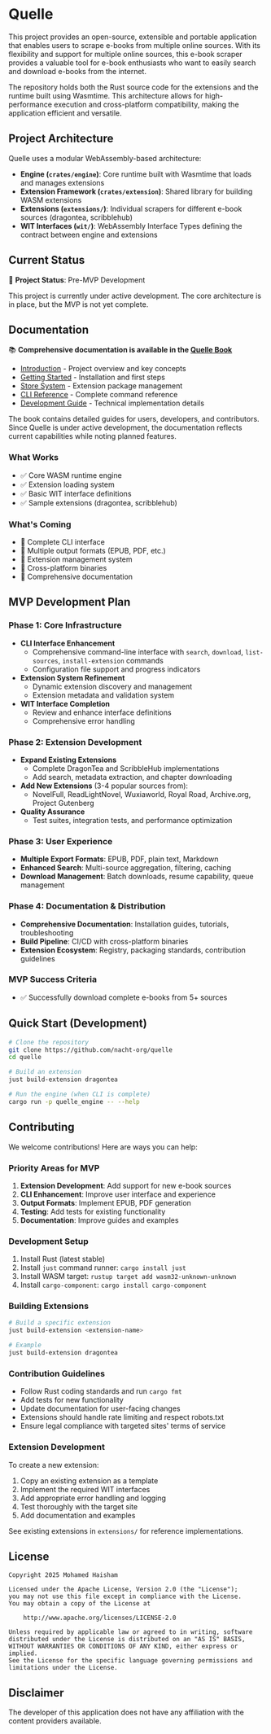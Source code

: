 # Quelle

This project provides an open-source, extensible and portable application that enables users to scrape e-books from multiple online sources. With its flexibility and support for multiple online sources, this e-book scraper provides a valuable tool for e-book enthusiasts who want to easily search and download e-books from the internet.

The repository holds both the Rust source code for the extensions and the runtime built using Wasmtime. This architecture allows for high-performance execution and cross-platform compatibility, making the application efficient and versatile.

## Project Architecture

Quelle uses a modular WebAssembly-based architecture:

- **Engine (`crates/engine`)**: Core runtime built with Wasmtime that loads and manages extensions
- **Extension Framework (`crates/extension`)**: Shared library for building WASM extensions
- **Extensions (`extensions/`)**: Individual scrapers for different e-book sources (dragontea, scribblehub)
- **WIT Interfaces (`wit/`)**: WebAssembly Interface Types defining the contract between engine and extensions

## Current Status

🚧 **Project Status**: Pre-MVP Development

This project is currently under active development. The core architecture is in place, but the MVP is not yet complete.

## Documentation

📚 **Comprehensive documentation is available in the [Quelle Book](./book/)**

- [Introduction](./book/src/introduction.md) - Project overview and key concepts
- [Getting Started](./book/src/getting-started.md) - Installation and first steps
- [Store System](./book/src/store/overview.md) - Extension package management
- [CLI Reference](./book/src/store/cli-reference.md) - Complete command reference
- [Development Guide](./book/src/development/store-implementation.md) - Technical implementation details

The book contains detailed guides for users, developers, and contributors. Since Quelle is under active development, the documentation reflects current capabilities while noting planned features.

### What Works
- ✅ Core WASM runtime engine
- ✅ Extension loading system
- ✅ Basic WIT interface definitions
- ✅ Sample extensions (dragontea, scribblehub)

### What's Coming
- 🔄 Complete CLI interface
- 🔄 Multiple output formats (EPUB, PDF, etc.)
- 🔄 Extension management system
- 🔄 Cross-platform binaries
- 🔄 Comprehensive documentation

## MVP Development Plan

### Phase 1: Core Infrastructure
- **CLI Interface Enhancement**
  - Comprehensive command-line interface with `search`, `download`, `list-sources`, `install-extension` commands
  - Configuration file support and progress indicators
- **Extension System Refinement**
  - Dynamic extension discovery and management
  - Extension metadata and validation system
- **WIT Interface Completion**
  - Review and enhance interface definitions
  - Comprehensive error handling

### Phase 2: Extension Development
- **Expand Existing Extensions**
  - Complete DragonTea and ScribbleHub implementations
  - Add search, metadata extraction, and chapter downloading
- **Add New Extensions** (3-4 popular sources from):
  - NovelFull, ReadLightNovel, Wuxiaworld, Royal Road, Archive.org, Project Gutenberg
- **Quality Assurance**
  - Test suites, integration tests, and performance optimization

### Phase 3: User Experience
- **Multiple Export Formats**: EPUB, PDF, plain text, Markdown
- **Enhanced Search**: Multi-source aggregation, filtering, caching
- **Download Management**: Batch downloads, resume capability, queue management

### Phase 4: Documentation & Distribution
- **Comprehensive Documentation**: Installation guides, tutorials, troubleshooting
- **Build Pipeline**: CI/CD with cross-platform binaries
- **Extension Ecosystem**: Registry, packaging standards, contribution guidelines

### MVP Success Criteria
- ✅ Successfully download complete e-books from 5+ sources

## Quick Start (Development)

```bash
# Clone the repository
git clone https://github.com/nacht-org/quelle
cd quelle

# Build an extension
just build-extension dragontea

# Run the engine (when CLI is complete)
cargo run -p quelle_engine -- --help
```

## Contributing

We welcome contributions! Here are ways you can help:

### Priority Areas for MVP
1. **Extension Development**: Add support for new e-book sources
2. **CLI Enhancement**: Improve user interface and experience
3. **Output Formats**: Implement EPUB, PDF generation
4. **Testing**: Add tests for existing functionality
5. **Documentation**: Improve guides and examples

### Development Setup
1. Install Rust (latest stable)
2. Install `just` command runner: `cargo install just`
3. Install WASM target: `rustup target add wasm32-unknown-unknown`
4. Install `cargo-component`: `cargo install cargo-component`

### Building Extensions
```bash
# Build a specific extension
just build-extension <extension-name>

# Example
just build-extension dragontea
```

### Contribution Guidelines
- Follow Rust coding standards and run `cargo fmt`
- Add tests for new functionality
- Update documentation for user-facing changes
- Extensions should handle rate limiting and respect robots.txt
- Ensure legal compliance with targeted sites' terms of service

### Extension Development
To create a new extension:
1. Copy an existing extension as a template
2. Implement the required WIT interfaces
3. Add appropriate error handling and logging
4. Test thoroughly with the target site
5. Add documentation and examples

See existing extensions in `extensions/` for reference implementations.

## License

```text
Copyright 2025 Mohamed Haisham

Licensed under the Apache License, Version 2.0 (the "License");
you may not use this file except in compliance with the License.
You may obtain a copy of the License at

    http://www.apache.org/licenses/LICENSE-2.0

Unless required by applicable law or agreed to in writing, software
distributed under the License is distributed on an "AS IS" BASIS,
WITHOUT WARRANTIES OR CONDITIONS OF ANY KIND, either express or implied.
See the License for the specific language governing permissions and
limitations under the License.
```

## Disclaimer

The developer of this application does not have any affiliation with the content providers available.
